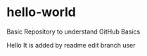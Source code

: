 # hello-world
Basic Repository to understand GitHub Basics

Hello It is added by readme edit branch user
